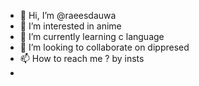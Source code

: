 - 👋 Hi, I’m @raeesdauwa
- 👀 I’m interested in anime
- 🌱 I’m currently learning c language 
- 💞️ I’m looking to collaborate on dippresed
- 📫 How to reach me ? by insts
-

<!---
raeesdauwa/raeesdauwa is a ✨ special ✨ repository because its `README.md` (this file) appears on your GitHub profile.
You can click the Preview link to take a look at your changes.
--->
